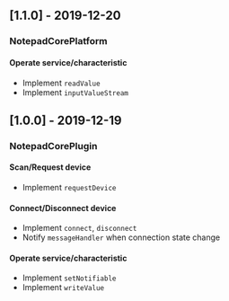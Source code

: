 ## [1.1.0] - 2019-12-20

### NotepadCorePlatform

#### Operate service/characteristic

- Implement `readValue`
- Implement `inputValueStream`

## [1.0.0] - 2019-12-19

### NotepadCorePlugin

#### Scan/Request device
- Implement `requestDevice`

#### Connect/Disconnect device
- Implement `connect`, `disconnect`
- Notify `messageHandler` when connection state change

#### Operate service/characteristic
- Implement `setNotifiable`
- Implement `writeValue`
